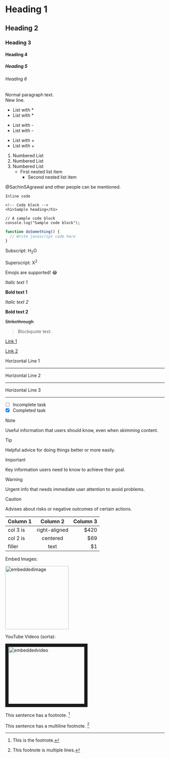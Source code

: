 <!-- Comment within Markdown Cheatsheet -->

# Heading 1
## Heading 2
### Heading 3
#### Heading 4
##### Heading 5
###### Heading 6

Normal paragraph text. <br>
New line.

* List with *
* List with *
  
- List with -
- List with -
  
+ List with +
+ List with +

1. Numbered List
2. Numbered List
3. Numbered List
   - First nested list item
     - Second nested list item

@SachinSAgrawal and other people can be mentioned.

`Inline code`

```
<!-- Code block -->
<h1>Sample heading</h1>
```

    // A sample code block
    console.log("Sample code block");

```javascript
function doSomething() {
  // Write javascript code here
}
```
Subscript: H<sub>2</sub>O

Superscript: X<sup>2</sup>

Emojis are supported! :joy:

*Italic text 1*

**Bold text 1**

_Italic text 2_

__Bold text 2__

~~Strikethrough~~

> Blockquote text.

[Link 1](http://example.com)

[Link 2][1]

[1]:http://example.com

Horizontal Line 1

---

Horizontal Line 2

***

Horizontal Line 3

___

- [ ] Incomplete task
- [x] Completed task

> [!NOTE]
> Useful information that users should know, even when skimming content.

> [!TIP]
> Helpful advice for doing things better or more easily.

> [!IMPORTANT]
> Key information users need to know to achieve their goal.

> [!WARNING]
> Urgent info that needs immediate user attention to avoid problems.

> [!CAUTION]
> Advises about risks or negative outcomes of certain actions.

| Column 1      | Column 2      | Column 3 |
| ------------- |:-------------:| --------:|
| col 3 is      | right-aligned |     $420 |
| col 2 is      | centered      |      $69 |
| filler        | text          |       $1 |

Embed Images:

<img src="https://www.svgrepo.com/show/450156/github.svg" alt="embeddedimage" width="200"/>

YouTube Videos (sorta):

<a href="http://www.youtube.com/watch?v=dQw4w9WgXcQ
" target="_blank"><img src="http://img.youtube.com/vi/dQw4w9WgXcQ/0.jpg" 
alt="embeddedvideo" width="240" height="180" border="10" /></a>

This sentence has a footnote. [^1]

This sentence has a multiline footnote. [^2]

[^1]: This is the footnote.
[^2]: This footnote
  is multiple lines.
